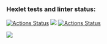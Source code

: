 ### Hexlet tests and linter status:
[![Actions Status](https://github.com/SergOtr/frontend-project-lvl1/workflows/hexlet-check/badge.svg)](https://github.com/SergOtr/frontend-project-lvl1/actions)
<a href="https://codeclimate.com/github/codeclimate/codeclimate/maintainability"><img src="https://api.codeclimate.com/v1/badges/a99a88d28ad37a79dbf6/maintainability" /></a>
[![Actions Status](https://github.com/SergOtr/frontend-project-lvl1/workflows/run-linter-actions/badge.svg)](https://github.com/SergOtr/frontend-project-lvl1/actions)


<a href="https://asciinema.org/a/Isu9koJTwRYU0lYDdiEsnaLhh" target="_blank"><img src="https://asciinema.org/a/Isu9koJTwRYU0lYDdiEsnaLhh.svg" /></a>

